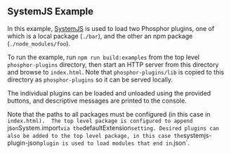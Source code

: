 SystemJS Example
---------------

In this example, [SystemJS](https://github.com/systemjs/systemjs) is used to
load two Phosphor plugins, one of which is a local package (`./bar`), and the other an npm package (`./node_modules/foo`).

To run the example, run `npm run build:examples` from the top level
`phosphor-plugins` directory, then start an HTTP server from this
directory and browse to `index.html`.  Note that `phosphor-plugins/lib` is
copied to this directory as `phosphor-plugins` so it can be served locally.

The individual plugins can be loaded and unloaded using the provided buttons,
and descriptive messages are printed to the console.

Note that the paths to all packages must be configured
(in this case in `index.html).  The top level package is configured to
append `js` on `System.import` via the `defaultExtension` setting.
Desired plugins can also be added to the top level package, in this case the
`systemjs-plugin-json` plugin is used to load modules that end in `.json`.
